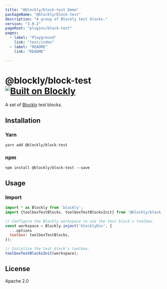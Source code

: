 ```yaml
---
title: "@blockly/block-test Demo"
packageName: "@blockly/block-test"
description: "A group of Blockly test blocks."
version: "3.0.2"
pageRoot: "plugins/block-test"
pages:
  - label: "Playground"
    link: "test/index"
  - label: "README"
    link: "README"

---
```

# @blockly/block-test [![Built on Blockly](https://tinyurl.com/built-on-blockly)](https://github.com/google/blockly)

A set of [Blockly](https://www.npmjs.com/package/blockly) test blocks.

## Installation

### Yarn
```
yarn add @blockly/block-test
```

### npm
```
npm install @blockly/block-test --save
```

## Usage

### Import
```js
import * as Blockly from 'blockly';
import {toolboxTestBlocks, toolboxTestBlocksInit} from '@blockly/block-test';

// Configure the Blockly workspace to use the test block's toolbox.
const workspace = Blockly.inject('blocklyDiv', {
  ...options
  toolbox: toolboxTestBlocks,
});

// Initalize the test block's toolbox.
toolboxTestBlocksInit(workspace);
```

## License
Apache 2.0
